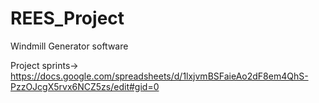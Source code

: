 # REES_Project
Windmill Generator software

Project sprints-> https://docs.google.com/spreadsheets/d/1lxjvmBSFaieAo2dF8em4QhS-PzzOJcgX5rvx6NCZ5zs/edit#gid=0
